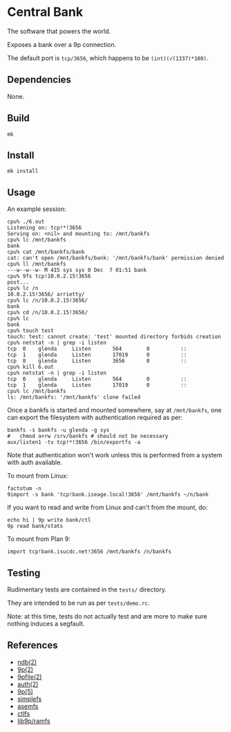 # Central Bank

The software that powers the world. 

Exposes a bank over a 9p connection.

The default port is `tcp/3656`, which happens to be `(int)(√(1337)*100)`.

## Dependencies

None.

## Build

	mk

## Install

	mk install

## Usage

An example session:

	cpu% ./6.out
	Listening on: tcp!*!3656
	Serving on: <nil> and mounting to: /mnt/bankfs
	cpu% lc /mnt/bankfs
	bank
	cpu% cat /mnt/bankfs/bank
	cat: can't open /mnt/bankfs/bank: '/mnt/bankfs/bank' permission denied
	cpu% ll /mnt/bankfs
	---w--w--w- M 415 sys sys 0 Dec  7 01:51 bank
	cpu% 9fs tcp!10.0.2.15!3656
	post...
	cpu% lc /n
	10.0.2.15!3656/	arrietty/
	cpu% lc /n/10.0.2.15!3656/
	bank
	cpu% cd /n/10.0.2.15!3656/
	cpu% lc
	bank
	cpu% touch test
	touch: test: cannot create: 'test' mounted directory forbids creation
	cpu% netstat -n | grep -i listen
	tcp  0    glenda     Listen       564        0          ::
	tcp  1    glenda     Listen       17019      0          ::
	tcp  8    glenda     Listen       3656       0          ::
	cpu% kill 6.out
	cpu% netstat -n | grep -i listen
	tcp  0    glenda     Listen       564        0          ::
	tcp  1    glenda     Listen       17019      0          ::
	cpu% lc /mnt/bankfs
	ls: /mnt/bankfs: '/mnt/bankfs' clone failed

Once a bankfs is started and mounted somewhere, say at `/mnt/bankfs`, one can export the filesystem with authentication required as per:

	bankfs -s bankfs -u glenda -g sys
	#	chmod a+rw /srv/bankfs # should not be necessary
	aux/listen1 -tv tcp!*!3656 /bin/exportfs -a

Note that authentication won't work unless this is performed from a system with auth available. 

To mount from Linux:

	factotum -n
	9import -s bank 'tcp!bank.iseage.local!3656' /mnt/bankfs ~/n/bank

If you want to read and write from Linux and can't from the mount, do:

	echo hi | 9p write bank/ctl
	9p read bank/stats

To mount from Plan 9:

	import tcp!bank.isucdc.net!3656 /mnt/bankfs /n/bankfs

## Testing

Rudimentary tests are contained in the `tests/` directory. 

They are intended to be run as per `tests/demo.rc`.

Note: at this time, tests do not actually test and are more to make sure nothing induces a segfault.

## References

- [ndb(2)](http://man.postnix.us/9front/2/ndb)
- [9p(2)](http://man.postnix.us/9front/2/9p)
- [9pfile(2)](http://man.postnix.us/9front/2/9pfile)
- [auth(2)](http://man.postnix.us/9front/2/auth)
- [9p(5)](http://man.postnix.us/9front/5/intro)
- [simplefs](https://bitbucket.org/henesy/simplefs/src/default/)
- [asemfs](https://bitbucket.org/henesy/9intro/src/default/ch14/asemfs/)
- [ctlfs](http://contrib.9front.org/mischief/sys/src/cmd/proc/src/core/ctlfs.c)
- [lib9p/ramfs](http://mirror.postnix.us/plan9front/sys/src/lib9p/ramfs.c)

